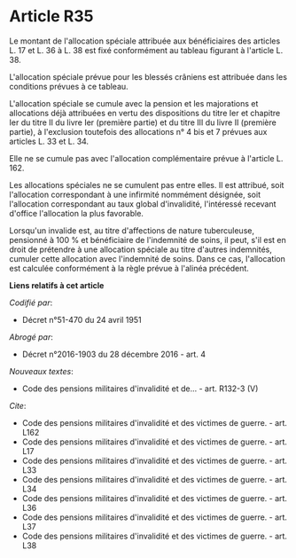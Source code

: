 # Article R35

Le montant de l'allocation spéciale attribuée aux bénéficiaires des articles L. 17 et L. 36 à L. 38 est fixé conformément au
tableau figurant à l'article L. 38.

L'allocation spéciale prévue pour les blessés crâniens est attribuée dans les conditions prévues à ce tableau.

L'allocation spéciale se cumule avec la pension et les majorations et allocations déjà attribuées en vertu des dispositions
du titre Ier et chapitre Ier du titre II du livre Ier (première partie) et du titre III du livre II (première partie), à
l'exclusion toutefois des allocations n° 4 bis et 7 prévues aux articles L. 33 et L. 34.

Elle ne se cumule pas avec l'allocation complémentaire prévue à l'article L. 162.

Les allocations spéciales ne se cumulent pas entre elles. Il est attribué, soit l'allocation correspondant à une infirmité
nommément désignée, soit l'allocation correspondant au taux global d'invalidité, l'intéressé recevant d'office l'allocation
la plus favorable.

Lorsqu'un invalide est, au titre d'affections de nature tuberculeuse, pensionné à 100 % et bénéficiaire de l'indemnité de
soins, il peut, s'il est en droit de prétendre à une allocation spéciale au titre d'autres indemnités, cumuler cette
allocation avec l'indemnité de soins. Dans ce cas, l'allocation est calculée conformément à la règle prévue à l'alinéa
précédent.

**Liens relatifs à cet article**

_Codifié par_:

  - Décret n°51-470 du 24 avril 1951

_Abrogé par_:

  - Décret n°2016-1903 du 28 décembre 2016 - art. 4

_Nouveaux textes_:

  - Code des pensions militaires d'invalidité et de... - art. R132-3 (V)

_Cite_:

  - Code des pensions militaires d'invalidité et des victimes de guerre. - art. L162
  - Code des pensions militaires d'invalidité et des victimes de guerre. - art. L17
  - Code des pensions militaires d'invalidité et des victimes de guerre. - art. L33
  - Code des pensions militaires d'invalidité et des victimes de guerre. - art. L34
  - Code des pensions militaires d'invalidité et des victimes de guerre. - art. L36
  - Code des pensions militaires d'invalidité et des victimes de guerre. - art. L37
  - Code des pensions militaires d'invalidité et des victimes de guerre. - art. L38
